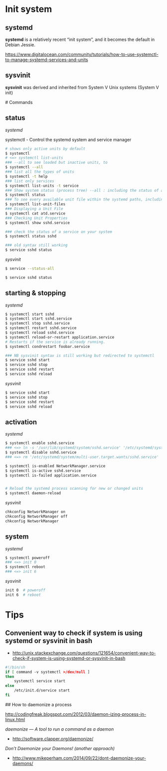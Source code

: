 
# Init system

## systemd

**systemd** is a relatively recent “init system”, and it becomes the default in Debian Jessie.

https://www.digitalocean.com/community/tutorials/how-to-use-systemctl-to-manage-systemd-services-and-units


## sysvinit

**sysvinit** was derived and inherited from System V Unix systems (System V init)


# Commands

## status

*systemd*

systemctl - Control the systemd system and service manager


```bash
# shows only active units by default
$ systemctl
# <=> systemctl list-units
### --all to see loaded but inactive units, to
$ systemctl --all
### list all the types of units
$ systemctl -t help
### list only services
$ systemctl list-units -t service
### Show system status (process tree) --all : including the status of all units
$ systemctl status
### To see every available unit file within the systemd paths, including those that systemd has not attempted to load
$ systemctl list-unit-files
### Displaying a Unit File
$ systemctl cat atd.service
### Checking Unit Properties
$ systemctl show sshd.service

### check the status of a service on your system
$ systemctl status sshd

### old syntax still working
$ service sshd status

```

*sysvinit*

```bash
$ service --status-all

$ service sshd status

```

## starting & stopping

*systemd*

```bash
$ systemctl start sshd
$ systemctl start sshd.service
$ systemctl stop sshd.service
$ systemctl restart sshd.service
$ systemctl reload sshd.service
$ systemctl reload-or-restart application.service
# Restarts if the service is already running.
$ systemctl condrestart foobar.service

### NB sysvinit syntax is still working but redirected to systemctl
$ service sshd start
$ service sshd stop
$ service sshd restart
$ service sshd reload
```

*sysvinit*

```bash
$ service sshd start
$ service sshd stop
$ service sshd restart
$ service sshd reload
```


## activation

*systemd*

```bash
$ systemctl enable sshd.service
### <=> ln -s '/usr/lib/systemd/system/sshd.service' '/etc/systemd/system/multi-user.target.wants/sshd.service'
$ systemctl disable sshd.service
### <=> rm '/etc/systemd/system/multi-user.target.wants/sshd.service'

$ systemctl is-enabled NetworkManager.service
$ systemctl is-active sshd.service
$ systemctl is-failed application.service


# Reload the systemd process scanning for new or changed units
$ systemctl daemon-reload
```

*sysvinit*


```bash
chkconfig NetworkManager on
chkconfig NetworkManager off
chkconfig NetworkManager

```

## system 

*systemd*

```bash
$ systemctl poweroff
### <=> init 0
$ systemctl reboot
### <=> init 6

```

*sysvinit*


```bash
init 0  # poweroff
init 6  # reboot


```



# Tips

## Convenient way to check if system is using systemd or sysvinit in bash

+ http://unix.stackexchange.com/questions/121654/convenient-way-to-check-if-system-is-using-systemd-or-sysvinit-in-bash


```bash
#!/bin/sh
if [ command -v systemctl >/dev/null ]
then
    systemctl service start
else
    /etc/init.d/service start
fi
```

## How to daemonize a process


http://codingfreak.blogspot.com/2012/03/daemon-izing-process-in-linux.html

*daemonize — A tool to run a command as a daemon*
+ http://software.clapper.org/daemonize/

*Don’t Daemonize your Daemons! (another approach)*
+ http://www.mikeperham.com/2014/09/22/dont-daemonize-your-daemons/





